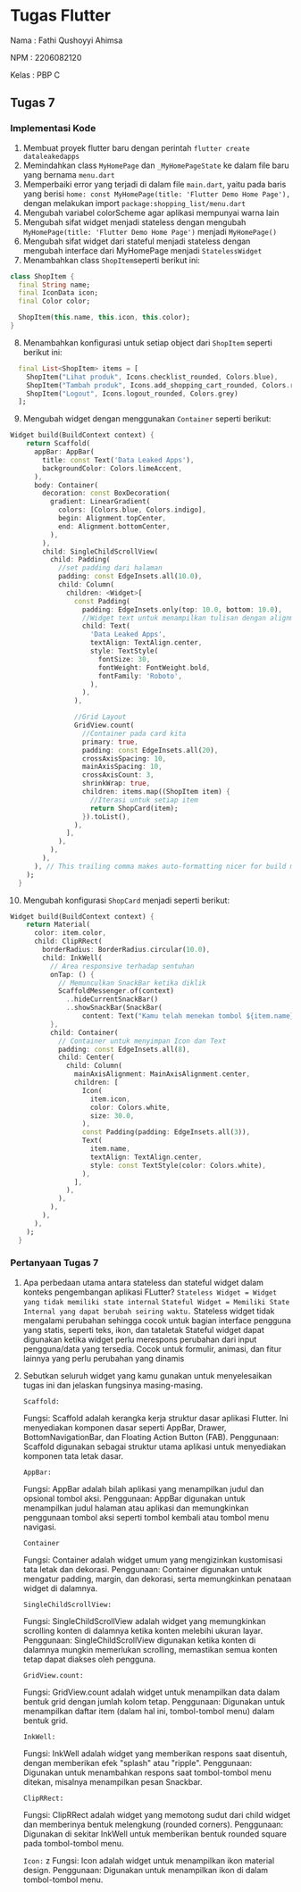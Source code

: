 # Tugas Flutter
Nama  : Fathi Qushoyyi Ahimsa

NPM   : 2206082120

Kelas : PBP C

## Tugas 7
### Implementasi Kode
1. Membuat proyek  flutter baru dengan perintah `flutter create dataleakedapps`
2. Memindahkan class `MyHomePage` dan `_MyHomePageState` ke dalam file baru yang bernama `menu.dart`
3. Memperbaiki error yang terjadi di dalam file `main.dart`, yaitu pada baris yang berisi `home: const MyHomePage(title: 'Flutter Demo Home Page'),` dengan melakukan import `package:shopping_list/menu.dart`
4. Mengubah variabel colorScheme agar aplikasi mempunyai warna lain
5. Mengubah sifat widget menjadi stateless dengan mengubah `MyHomePage(title: 'Flutter Demo Home Page')` menjadi `MyHomePage()`
6. Mengubah sifat widget dari stateful menjadi stateless dengan mengubah interface dari MyHomePage menjadi `StatelessWidget`
7. Menambahkan class `ShopItem`seperti berikut ini:
```dart
class ShopItem {
  final String name;
  final IconData icon;
  final Color color;

  ShopItem(this.name, this.icon, this.color);
}
```
8. Menambahkan konfigurasi untuk setiap object dari `ShopItem` seperti berikut ini:
```dart
  final List<ShopItem> items = [
    ShopItem("Lihat produk", Icons.checklist_rounded, Colors.blue),
    ShopItem("Tambah produk", Icons.add_shopping_cart_rounded, Colors.red),
    ShopItem("Logout", Icons.logout_rounded, Colors.grey)
  ];
```
9. Mengubah widget dengan menggunakan `Container` seperti berikut:
```dart
Widget build(BuildContext context) {
    return Scaffold(
      appBar: AppBar(
        title: const Text('Data Leaked Apps'),
        backgroundColor: Colors.limeAccent,
      ),
      body: Container(
        decoration: const BoxDecoration(
          gradient: LinearGradient(
            colors: [Colors.blue, Colors.indigo],
            begin: Alignment.topCenter,
            end: Alignment.bottomCenter,
          ),
        ),
        child: SingleChildScrollView(
          child: Padding(
            //set padding dari halaman
            padding: const EdgeInsets.all(10.0),
            child: Column(
              children: <Widget>[
                const Padding(
                  padding: EdgeInsets.only(top: 10.0, bottom: 10.0),
                  //Widget text untuk menampilkan tulisan dengan alignmet center dan style yang sesuai
                  child: Text(
                    'Data Leaked Apps',
                    textAlign: TextAlign.center,
                    style: TextStyle(
                      fontSize: 30,
                      fontWeight: FontWeight.bold,
                      fontFamily: 'Roboto',
                    ),
                  ),
                ),

                //Grid Layout
                GridView.count(
                  //Container pada card kita
                  primary: true,
                  padding: const EdgeInsets.all(20),
                  crossAxisSpacing: 10,
                  mainAxisSpacing: 10,
                  crossAxisCount: 3,
                  shrinkWrap: true,
                  children: items.map((ShopItem item) {
                    //Iterasi untuk setiap item
                    return ShopCard(item);
                  }).toList(),
                ),
              ],
            ),
          ),
        ),
      ), // This trailing comma makes auto-formatting nicer for build methods.
    );
  }
```
10. Mengubah konfigurasi `ShopCard` menjadi seperti berikut:
```dart
Widget build(BuildContext context) {
    return Material(
      color: item.color,
      child: ClipRRect(
        borderRadius: BorderRadius.circular(10.0),
        child: InkWell(
          // Area responsive terhadap sentuhan
          onTap: () {
            // Memunculkan SnackBar ketika diklik
            ScaffoldMessenger.of(context)
              ..hideCurrentSnackBar()
              ..showSnackBar(SnackBar(
                  content: Text("Kamu telah menekan tombol ${item.name}!")));
          },
          child: Container(
            // Container untuk menyimpan Icon dan Text
            padding: const EdgeInsets.all(8),
            child: Center(
              child: Column(
                mainAxisAlignment: MainAxisAlignment.center,
                children: [
                  Icon(
                    item.icon,
                    color: Colors.white,
                    size: 30.0,
                  ),
                  const Padding(padding: EdgeInsets.all(3)),
                  Text(
                    item.name,
                    textAlign: TextAlign.center,
                    style: const TextStyle(color: Colors.white),
                  ),
                ],
              ),
            ),
          ),
        ),
      ),
    );
  }
```
### Pertanyaan Tugas 7
1. Apa perbedaan utama antara stateless dan stateful widget dalam konteks pengembangan aplikasi FLutter?
    `Stateless Widget = Widget yang tidak memiliki state internal`
    `Stateful Widget = Memiliki State Internal yang dapat berubah seiring waktu.`
    Stateless widget tidak mengalami perubahan sehingga cocok untuk bagian interface pengguna yang statis, seperti teks, ikon, dan tataletak
    Stateful widget dapat digunakan ketika widget perlu merespons perubahan dari input pengguna/data yang tersedia. Cocok untuk formulir, animasi, dan fitur lainnya yang perlu perubahan yang dinamis

2. Sebutkan seluruh widget yang kamu gunakan untuk menyelesaikan tugas ini dan jelaskan fungsinya masing-masing.
    
    `Scaffold:`

    Fungsi: Scaffold adalah kerangka kerja struktur dasar aplikasi Flutter. Ini menyediakan komponen dasar seperti AppBar, Drawer, BottomNavigationBar, dan Floating Action Button (FAB).
    Penggunaan: Scaffold digunakan sebagai struktur utama aplikasi untuk menyediakan komponen tata letak dasar.
    
    `AppBar:`

    Fungsi: AppBar adalah bilah aplikasi yang menampilkan judul dan opsional tombol aksi.
    Penggunaan: AppBar digunakan untuk menampilkan judul halaman atau aplikasi dan memungkinkan penggunaan tombol aksi seperti tombol kembali atau tombol menu navigasi.

    `Container`

    Fungsi: Container adalah widget umum yang mengizinkan kustomisasi tata letak dan dekorasi.
    Penggunaan: Container digunakan untuk mengatur padding, margin, dan dekorasi, serta memungkinkan penataan widget di dalamnya.
    
    `SingleChildScrollView:`

    Fungsi: SingleChildScrollView adalah widget yang memungkinkan scrolling konten di dalamnya ketika konten melebihi ukuran layar.
    Penggunaan: SingleChildScrollView digunakan ketika konten di dalamnya mungkin memerlukan scrolling, memastikan semua konten tetap dapat diakses oleh pengguna.
    
    `GridView.count:`

    Fungsi: GridView.count adalah widget untuk menampilkan data dalam bentuk grid dengan jumlah kolom tetap.
    Penggunaan: Digunakan untuk menampilkan daftar item (dalam hal ini, tombol-tombol menu) dalam bentuk grid.
    
    `InkWell:`

    Fungsi: InkWell adalah widget yang memberikan respons saat disentuh, dengan memberikan efek "splash" atau "ripple".
    Penggunaan: Digunakan untuk menambahkan respons saat tombol-tombol menu ditekan, misalnya menampilkan pesan Snackbar.
    
    `ClipRRect:`

    Fungsi: ClipRRect adalah widget yang memotong sudut dari child widget dan memberinya bentuk melengkung (rounded corners).
    Penggunaan: Digunakan di sekitar InkWell untuk memberikan bentuk rounded square pada tombol-tombol menu.
    
    `Icon:`
    z
    Fungsi: Icon adalah widget untuk menampilkan ikon material design.
    Penggunaan: Digunakan untuk menampilkan ikon di dalam tombol-tombol menu.
